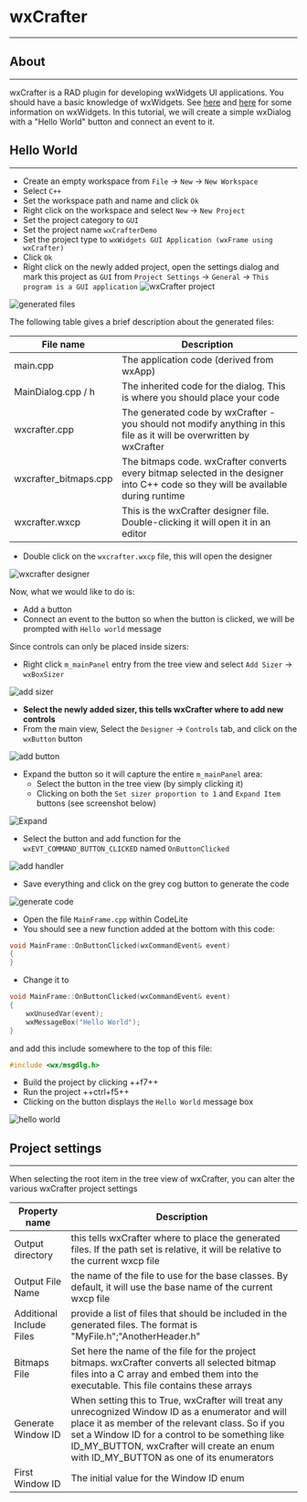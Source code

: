 # wxCrafter
---

## About
---

wxCrafter is a RAD plugin for developing wxWidgets UI applications. You should have a basic knowledge of wxWidgets. See [here][1] and [here][2]
for some information on wxWidgets. In this tutorial, we will create a simple wxDialog with a "Hello World" button and connect an event to it. 

## Hello World
---

- Create an empty workspace from `File` &#8594; `New` &#8594; `New Workspace`
- Select `C++`
- Set the workspace path and name and click `Ok`
- Right click on the workspace and select `New` &#8594; `New Project`
- Set the project category to `GUI`
- Set the project name `wxCrafterDemo`
- Set the project type to `wxWidgets GUI Application (wxFrame using wxCrafter)`
- Click `Ok`
- Right click on the newly added project, open the settings dialog and mark this project as `GUI` from `Project Settings` -> `General` -> `This program is a GUI application`
![wxCrafter project](images/wxc_project.png)

![generated files](images/wxc_files.png)

The following table gives a brief description about the generated files:

File name | Description
----------|--------------
main.cpp | The application code (derived from wxApp)
MainDialog.cpp / h | The inherited code for the dialog. This is where you should place your code
wxcrafter.cpp | The generated code by wxCrafter - you should not modify anything in this file as it will be overwritten by wxCrafter
wxcrafter_bitmaps.cpp | The bitmaps code. wxCrafter converts every bitmap selected in the designer into C++ code so they will be available during runtime
wxcrafter.wxcp | This is the wxCrafter designer file. Double-clicking it will open it in an editor

- Double click on the `wxcrafter.wxcp` file, this will open the designer

![wxcrafter designer](images/wxc_designer.png)

Now, what we would like to do is: 

- Add a button 
- Connect an event to the button so when the button is clicked, we will be prompted with `Hello world` message

Since controls can only be placed inside sizers:

- Right click `m_mainPanel` entry from the tree view and select `Add Sizer` &#8594;  `wxBoxSizer`

![add sizer](images/wxc_add_sizer.png)

- **Select the newly added sizer, this tells wxCrafter where to add new controls**
- From the main view, Select the `Designer` &#8594; `Controls` tab, and click on the `wxButton` button

![add button](images/wxc_button.png)

- Expand the button so it will capture the entire `m_mainPanel` area: 
    - Select the button in the tree view (by simply clicking it)
    - Clicking on both the `Set sizer proportion to 1` and `Expand Item` buttons (see screenshot below)

![Expand](images/wxc_expand_button.png)

- Select the button and add function for the `wxEVT_COMMAND_BUTTON_CLICKED` named `OnButtonClicked`

![add handler](images/wxc_button_handler.png)

- Save everything and click on the grey cog button to generate the code

![generate code](images/wxc_gen_code.png)

- Open the file `MainFrame.cpp` within CodeLite
- You should see a new function added at the bottom with this code:

```c++
void MainFrame::OnButtonClicked(wxCommandEvent& event)
{
}
```

- Change it to

```c++
void MainFrame::OnButtonClicked(wxCommandEvent& event)
{
    wxUnusedVar(event);
    wxMessageBox("Hello World");
}
```

and add this include somewhere to the top of this file:

```c++
#include <wx/msgdlg.h>
```

- Build the project by clicking ++f7++
- Run the project ++ctrl+f5++
- Clicking on the button displays the `Hello World` message box

![hello world](images/wxc_hello_world.png)

## Project settings
---

When selecting the root item in the tree view of wxCrafter, you can alter the various wxCrafter project settings

Property name | Description
--------------|----------------
Output directory | this tells wxCrafter where to place the generated files. If the path set is relative, it will be relative to the current wxcp file 
Output File Name|the name of the file to use for the base classes. By default, it will use the base name of the current wxcp file
Additional Include Files|provide a list of files that should be included in the generated files. The format is "MyFile.h";"AnotherHeader.h"
Bitmaps File|Set here the name of the file for the project bitmaps. wxCrafter converts all selected bitmap files into a C array and embed them into the executable. This file contains these arrays
Generate Window ID|When setting this to True, wxCrafter will treat any unrecognized Window ID as a enumerator and will place it as member of the relevant class. So if you set a Window ID for a control to be something like ID_MY_BUTTON, wxCrafter will create an enum with ID_MY_BUTTON as one of its enumerators
First Window ID|The initial value for the Window ID enum 


 [1]: https://www.wxwidgets.org/docs/tutorials.htm
 [2]: https://www.wxwidgets.org/docs/tutorials/hello.htm
 